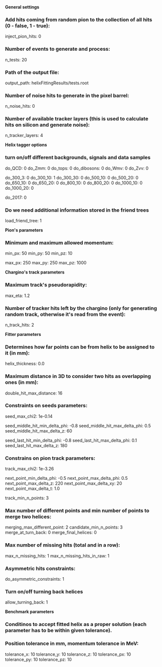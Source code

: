 **General settings**
### Add hits coming from random pion to the collection of all hits (0 - false, 1 - true):
inject_pion_hits: 0

### Number of events to generate and process:
n_tests:  20

### Path of the output file:
output_path: helixFittingResults/tests.root

### Number of noise hits to generate in the pixel barrel:
n_noise_hits: 0

### Number of available tracker layers (this is used to calculate hits on silicon and generate noise):
n_tracker_layers: 4

**Helix tagger options**

### turn on/off different backgrounds, signals and data samples
do_QCD:         0
do_Zmm:         0
do_tops:          0
do_dibosons:   0
do_Wmv:         0
do_Zvv:           0

do_300_3:       0
do_300_10:     1
do_300_30:     0
do_500_10:     0
do_500_20:     0
do_650_10:     0
do_650_20:     0
do_800_10:     0
do_800_20:     0
do_1000_10:   0
do_1000_20:   0

do_2017:         0

### Do we need additional information stored in the friend trees
load_friend_tree: 1

**Pion's parameters**

### Minimum and maximum allowed momentum:
min_px: 50
min_py: 50
min_pz: 10

max_px: 250
max_py: 250
max_pz: 1000

**Chargino's track parameters**

### Maximum track's pseudorapidity:
max_eta:  1.2

### Number of tracker hits left by the chargino (only for generating random track, otherwise it's read from the event):
n_track_hits: 2

**Fitter parameters**

### Determines how far points can be from helix to be assigned to it (in mm):
helix_thickness:  0.0

### Maximum distance in 3D to consider two hits as overlapping ones (in mm):
double_hit_max_distance:            16

### Constraints on seeds parameters:
seed_max_chi2:                            1e-0.14

seed_middle_hit_min_delta_phi:   -0.8
seed_middle_hit_max_delta_phi:  0.5
seed_middle_hit_max_delta_z:     60

seed_last_hit_min_delta_phi:       -0.8
seed_last_hit_max_delta_phi:       0.1
seed_last_hit_max_delta_z:          180

### Constrains on pion track parameters:
track_max_chi2:                             1e-3.26

next_point_min_delta_phi:              -0.5
next_point_max_delta_phi:             0.5
next_point_max_delta_z:                220
next_point_max_delta_xy:              20
next_point_max_delta_t:                1.0

track_min_n_points:                       3

### Max number of different points and min number of points to merge two helices:
merging_max_different_point:         2
candidate_min_n_points:                3
merge_at_turn_back:                      0
merge_final_helices:                        0

### Max number of missing hits (total and in a row):
max_n_missing_hits:                       1
max_n_missing_hits_in_raw:           1

### Asymmetric hits constraints:
do_asymmetric_constraints:           1

### Turn on/off turning back helices
allow_turning_back:                         1

**Benchmark parameters**

### Conditinos to accept fitted helix as a proper solution (each parameter has to be within given tolerance).
### Position tolerance in mm, momentum tolerance in MeV:
tolerance_x:  10
tolerance_y:  10
tolerance_z:  10
tolerance_px:  10
tolerance_py:  10
tolerance_pz:  10

